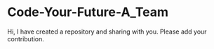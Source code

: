 # Code-Your-Future-A_Team
Hi, I have created a repository and sharing with you.
Please add your contribution.
